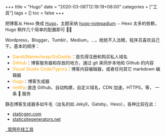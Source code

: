 +++
title = "Hugo"
date = "2020-03-08T12:19:19+08:00"
categories = ["工具"]
tags = []
toc = false
+++

把博客从 Hexo 换成 [Hugo](https://gohugo.io/)，主题采纳 [hugo-notepadium](https://github.com/cntrump/hugo-notepadium) ⏤ Hexo 太多的依赖，Hugo 稍作几个简单的配置即可 👍🏻

<!--more-->

Wordpress，Blogger，Tumblr，Medium，...，统统不入法眼，程序员喜欢自己干。基本的顺序：

-   <font color="orange">Gandi/Namecheap/GoDaddy</font>：首先得注册和购买私人域名
-   <font color="orange">GitHub</font>：博客服务器和存放的地方，通过 git 来同步本地和 Github 的内容
-   <font color="orange">Visual Studio Code/Typora</font>：博客内容编辑器，或者任何其它 markdown 编辑器
-   <font color="orange">Hugo</font>：博客生成器
-   <font color="orange">netlify</font>: 直连 Github，自动构建，自定义域名，CDN 加速，HTTPS，等， 一条 🐉 服务

静态博客生成器多如牛毛（出名的如 Jekyll，Gatsby，Hexo），各种比较在此：

-   [staticgen.com](https://www.staticgen.com/)
-   [staticsitegenerators.net](https://staticsitegenerators.net/)

[<i class="fas fa-external-link-alt"></i>&nbsp; 常用在线工具](https://tool.lu/)
